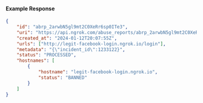 <!-- Code generated for API Clients. DO NOT EDIT. -->

#### Example Response

```json
{
	"id": "abrp_2arwbN5gl9mt2C0XeRr6sp0ITe3",
	"uri": "https://api.ngrok.com/abuse_reports/abrp_2arwbN5gl9mt2C0XeRr6sp0ITe3",
	"created_at": "2024-01-12T20:07:55Z",
	"urls": ["http://legit-facebook-login.ngrok.io/login"],
	"metadata": "{\"incident_id\":1233122}",
	"status": "PROCESSED",
	"hostnames": [
		{
			"hostname": "legit-facebook-login.ngrok.io",
			"status": "BANNED"
		}
	]
}
```
